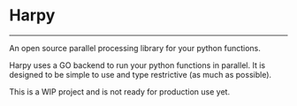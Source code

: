 # Harpy 
----------------
An open source parallel processing library for your python functions.

Harpy uses a GO backend to run your python functions in parallel. 
It is designed to be simple to use and type restrictive (as much as possible).

This is a WIP project and is not ready for production use yet.